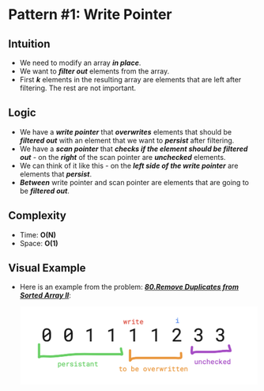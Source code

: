 # Pattern #1: Write Pointer

## Intuition

- We need to modify an array ***in place***.
- We want to ***filter out*** elements from the array.
- First ***k*** elements in the resulting array are elements that are left after filtering. The rest are not important.

## Logic

- We have a ***write pointer*** that ***overwrites*** elements that should be ***filtered out*** with an element that we want to ***persist*** after filtering.
- We have a ***scan pointer*** that ***checks if the element should be filtered out*** - on the ***right*** of the scan pointer are ***unchecked*** elements.
- We can think of it like this - on the ***left side of the write pointer*** are elements that ***persist***.
- ***Between*** write pointer and scan pointer are elements that are going to be ***filtered out***.

## Complexity
- Time: **O(N)**
- Space: **O(1)**
## Visual Example 

- Here is an example from the problem: [***80.Remove Duplicates from Sorted Array II***](https://leetcode.com/problems/remove-duplicates-from-sorted-array-ii/):

    ![RemoveDuplicates](images/RemoveDuplicates.png)
